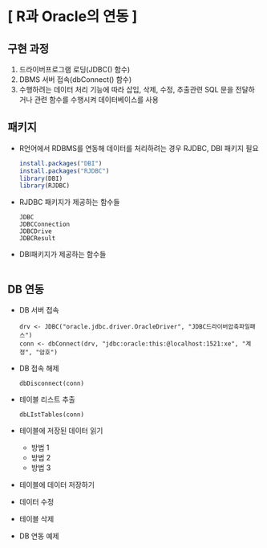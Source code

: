 # [ R과 Oracle의 연동 ]

## 구현 과정

1. 드라이버프로그램 로딩(JDBC() 함수)
2. DBMS 서버 접속(dbConnect() 함수)
3. 수행하려는 데이터 처리 기능에 따라 삽입, 삭제, 수정, 추출관련 SQL 문을 전달하거나 관련 함수를 수행시켜 데이터베이스를 사용

## 패키지

- R언어에서 RDBMS를 연동해 데이터를 처리하려는 경우 RJDBC, DBI 패키지 필요

  ```R
  install.packages("DBI")
  install.packages("RJDBC")
  library(DBI)
  library(RJDBC)
  ```

- RJDBC 패키지가 제공하는 함수들

  ```
  JDBC
  JDBCConnection
  JDBCDrive
  JDBCResult
  ```

- DBI패키지가 제공하는 함수들

  ```
  
  ```

## DB 연동

- DB 서버 접속

  ```
  drv <- JDBC("oracle.jdbc.driver.OracleDriver", "JDBC드라이버압축파일패스")
  conn <- dbConnect(drv, "jdbc:oracle:this:@localhost:1521:xe", "계정", "암호")
  ```

- DB 접속 해제

  ```
  dbDisconnect(conn)
  ```

- 테이블 리스트 추출

  ```
  dbLIstTables(conn)
  ```

- 테이블에 저장된 데이터 읽기

  - 방법 1
  - 방법 2
  - 방법 3

- 테이블에 데이터 저장하기

- 데이터 수정

- 테이블 삭제

- DB 연동 예제